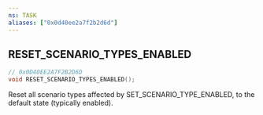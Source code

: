```yaml
---
ns: TASK
aliases: ["0x0d40ee2a7f2b2d6d"]
---
```

## RESET_SCENARIO_TYPES_ENABLED

```c
// 0x0D40EE2A7F2B2D6D
void RESET_SCENARIO_TYPES_ENABLED();
```

Reset all scenario types affected by SET_SCENARIO_TYPE_ENABLED, to the default state (typically enabled).

